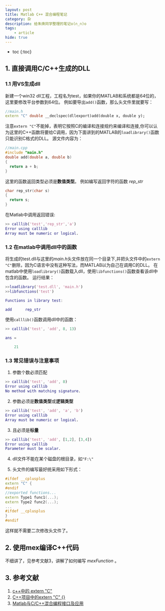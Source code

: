 ```yaml
---
layout: post
title: Matlab C++ 混合编程笔记
category: 杂
description: 给朱焕同学整理的笔记o(∩_∩)o
tags:
    - article
hide: true
---
```


* toc
{:toc}
## 1. 直接调用C/C++生成的DLL

### 1.1 用VS生成dll
新建一个win32 dll工程，工程名为test，如果你的MATLAB和系统都是64位的，这里要修改平台参数到64位。
例如要导出`add()`函数，那么头文件里就要写：

```c++
//main.h
extern "C" double __declspec(dllexport)add(double x, double y);
```

注意`extern "C"`不能掉，表明它按照C的编译和连接规约来编译和连接,你可以认为这里的C++函数将要给C调用，因为下面讲到的MATLAB的`loadlibrary()`函数只能识别C格式的DLL。
源文件内容为：

```c++
//main.cpp
#include "main.h"
double add(double a, double b)
{
  return a + b;
}
```

这里的函数返回类型必须是**数值类型**。
例如编写返回字符的函数 *rep_str*  



```c++
char rep_str(char s)
{
  return s;
}
```



在Matlab中调用返回错误:
```matlab
>> calllib('test','rep_str','a')
Error using calllib
Array must be numeric or logical.
```


### 1.2 在matlab中调用dll中的函数
将生成的test.dll与这里的*main.h*头文件放在同一个目录下,并把头文件中的`extern "C"`删除，因为C语言中没有这种写法，而MATLAB以为自己在调用C的DLL。
在matlab中使用`loadlibrary()`函数载入dll，使用`libfunctions()`函数查看该dll中包含的函数。
运行结果：

```matlab
>>loadlibrary('test.dll', 'main.h')
>>libfunctions('test')

Functions in library test:

add      rep_str  
```

使用`calllib()`函数调用dll中的函数：

```matlab
>> calllib('test', 'add', 8, 13)

ans =

    21
```

### 1.3 常见错误与注意事项
1. 参数个数必须匹配
```matlab
>> calllib('test', 'add', 8)
Error using calllib
No method with matching signature.
```
2. 参数必须是**数值类型**或**逻辑类型**
```matlab
>> calllib('test', 'add', 'a', 'b')
Error using calllib
Array must be numeric or logical.
```
3. 且必须是**标量**
```matlab
>> calllib('test', 'add', [1,2], [3,4])
Error using calllib
Parameter must be scalar.
```
4. dll文件不能在某个磁盘的根目录，如`"F:\"`

5. 头文件的编写最好统采用如下形式：
```c++
#ifdef __cplusplus
extern "C" {
#endif
//exported functions...
extern Type1 func1(...);
extern Type2 func2(...);
...
#ifdef __cplusplus
}
#endif
```
这样就不需要二次修改头文件了。


## 2. 使用mex编译C++代码

不细讲了，见参考文献3，讲解了如何编写 *mexFunction* 。

## 3. 参考文献

1. [c++中的 extern "C"](http://songpengfei.iteye.com/blog/1100239)
2. [C++项目中的extern "C" {}](http://www.cnblogs.com/skynet/archive/2010/07/10/1774964.html)
3. [Matlab与C/C++混合编程接口及应用](http://www.cnblogs.com/lidabo/archive/2012/08/24/2654148.html)
